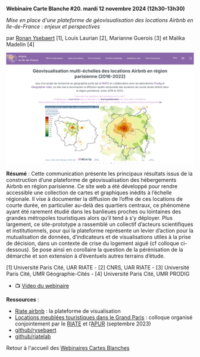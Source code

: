 **Webinaire Carte Blanche #20. mardi 12 novembre 2024 (12h30-13h30)** 

_Mise en place d'une plateforme de géovisualisation des locations Airbnb en Ile-de-France : enjeux et perspectives_ 

par [Ronan Ysebaert](https://rysebaert.gitpages.huma-num.fr/cv/) [1], Louis Laurian [2], Marianne Guerois [3] et Malika Madelin [4] 

![alt text](https://raw.githubusercontent.com/magisAR9/webinaires/main/affiche_webinaire_ysebaert.png)


**Résumé** : Cette communication présente les principaux résultats issus de la construction d’une plateforme de géovisualisation des hébergements Airbnb en région parisienne. Ce site web a été développé pour rendre accessible une collection de cartes et graphiques inédits à l’échelle régionale. Il vise à documenter la diffusion de l’offre de ces locations de courte durée, en particulier au-delà des quartiers centraux, ce phénomène ayant été rarement étudié dans les banlieues proches ou lointaines des grandes métropoles touristiques alors qu’il tend à s’y déployer. Plus largement, ce site-prototype a rassemblé un collectif d’acteurs scientifiques et institutionnels, pour qui la plateforme représente un levier d’action pour la mutualisation de données, d’indicateurs et de visualisations utiles à la prise de décision, dans un contexte de crise du logement aiguë (cf colloque ci-dessous). Se pose ainsi en corollaire la question de la pérénisation de la démarche et son extension à d’éventuels autres terrains d’étude. 

[1] Université Paris Cité, UAR RIATE - [2] CNRS, UAR RIATE - [3] Université Paris Cité, UMR Géographie-Cités - [4] Université Paris Cité, UMR PRODIG

- 📺 [Video du webinaire](https://podv2.unistra.fr/video/57098-ar920mp4/) <br />

**Ressources** : 
- [Riate airbnb](https://riate-airbnb.gitpages.huma-num.fr/website/) : la plateforme de visualisation 
- [Locations meublées touristiques dans le Grand Paris](https://riate-airbnb.gitpages.huma-num.fr/colloque/) : colloque organisé conjointement par le [RIATE](https://riate.cnrs.fr/) et l’[APUR](https://www.apur.org/fr) (septembre 2023)
- [github/rysebaert](https://github.com/rysebaert)
- [github/riatelab](https://github.com/riatelab)

Retour à l'accueil des [Webinaires Cartes Blanches](https://github.com/magisAR9/webinaires)

